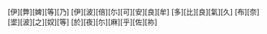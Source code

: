 [伊][弊][婢][等][乃] [伊][波][倍][尓][可][安][良][牟] [多][比][良][氣][久] [布][奈][埿][波][之][奴][等] [於][夜][尓][麻][乎][佐][祢]

